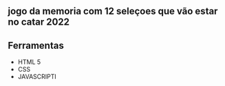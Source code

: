 ## jogo da memoria com 12 seleçoes que vão estar no catar 2022


## Ferramentas

<ul>
<li>HTML 5</li>
<li>CSS</li>
<li>JAVASCRIPTI</li>
<ul>